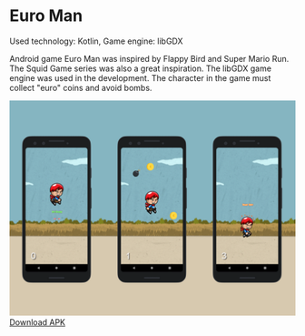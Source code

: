 # Euro Man

Used technology: Kotlin, Game engine: libGDX

Android game Euro Man was inspired by Flappy Bird and Super Mario Run. The Squid Game series was also a great inspiration. The libGDX game engine was used in the development. The character in the game must collect "euro" coins and avoid bombs.

<img src="img/kotlin.png"/>

<a href="EuroMan.apk" download>
  Download APK
</a>
